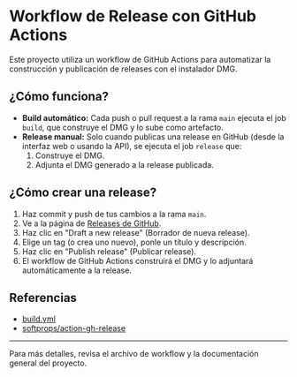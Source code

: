 # Workflow de Release con GitHub Actions

Este proyecto utiliza un workflow de GitHub Actions para automatizar la construcción y publicación de releases con el instalador DMG.

## ¿Cómo funciona?

- **Build automático:** Cada push o pull request a la rama `main` ejecuta el job `build`, que construye el DMG y lo sube como artefacto.
- **Release manual:** Solo cuando publicas una release en GitHub (desde la interfaz web o usando la API), se ejecuta el job `release` que:
  1. Construye el DMG.
  2. Adjunta el DMG generado a la release publicada.

## ¿Cómo crear una release?

1. Haz commit y push de tus cambios a la rama `main`.
2. Ve a la página de [Releases de GitHub](https://github.com/espora-net/pora/releases).
3. Haz clic en "Draft a new release" (Borrador de nueva release).
4. Elige un tag (o crea uno nuevo), ponle un título y descripción.
5. Haz clic en "Publish release" (Publicar release).
6. El workflow de GitHub Actions construirá el DMG y lo adjuntará automáticamente a la release.

## Referencias
- [build.yml](../.github/workflows/build.yml)
- [softprops/action-gh-release](https://github.com/softprops/action-gh-release)

---

Para más detalles, revisa el archivo de workflow y la documentación general del proyecto.
